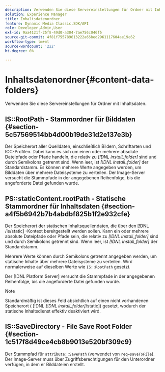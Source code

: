 ```yaml
---
description: Verwenden Sie diese Servereinstellungen für Ordner mit Inhaltsdaten.
solution: Experience Manager
title: Inhaltsdatenordner
feature: Dynamic Media Classic,SDK/API
role: Developer,Admin,User
exl-id: 9aa4121f-25f8-49d0-a304-7ae756c046f5
source-git-commit: 4f81f755789613222a66bed2961117604ae19e62
workflow-type: tm+mt
source-wordcount: '222'
ht-degree: 0%

---
```


# Inhaltsdatenordner{#content-data-folders}

Verwenden Sie diese Servereinstellungen für Ordner mit Inhaltsdaten.

## IS::RootPath - Stammordner für Bilddaten {#section-5c57569514bb4d00b19de31d2e137e3b}

Der Speicherort aller Quelldaten, einschließlich Bildern, Schriftarten und ICC-Profilen. Dabei kann es sich um einen oder mehrere absolute Dateipfade oder Pfade handeln, die relativ zu *[!DNL install_folder]* sind und durch Semikolons getrennt sind. Wenn leer, ist *[!DNL install_folder]* der Standardstamm. Es können mehrere Werte angegeben werden, um Bilddaten über mehrere Dateisysteme zu verteilen. Der Image-Server versucht die Stammpfade in der angegebenen Reihenfolge, bis die angeforderte Datei gefunden wurde.

## PS::staticContent.rootPath - Statische Stammordner für Inhaltsdaten {#section-a4f5b6942b7b4abdbf825b1f2e932cfe}

Der Speicherort der statischen Inhaltsquellendaten, die über den [!DNL /is/static] -Kontext bereitgestellt werden sollen. Kann ein oder mehrere absolute Dateipfade oder Pfade sein, die relativ zu *[!DNL install_folder]* sind und durch Semikolons getrennt sind. Wenn leer, ist *[!DNL install_folder]* der Standardstamm.

Mehrere Werte können durch Semikolons getrennt angegeben werden, um statische Inhalte über mehrere Dateisysteme zu verteilen. Wird normalerweise auf dieselben Werte wie `IS::RootPath` gesetzt.

Der [!DNL Platform Server] versucht die Stammpfade in der angegebenen Reihenfolge, bis die angeforderte Datei gefunden wurde.

>[!NOTE]
>
>Standardmäßig ist dieses Feld absichtlich auf einen nicht vorhandenen Speicherort ( [!DNL *[!DNL install_folder]*/static]) gesetzt, wodurch der statische Inhaltsdienst effektiv deaktiviert wird.

## IS::SaveDirectory - File Save Root Folder {#section-1c517f8d49ce4cb8b9013e520bf309c9}

Der Stammpfad für `attribute::SavePath` (verwendet von `req=saveToFile`). Der Image-Server muss über Zugriffsberechtigungen für den Unterordner verfügen, in dem er Bilddateien erstellt.
